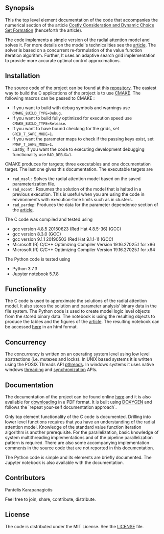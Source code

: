 ## Synopsis

This the top level element documentation of the code that accompanies the numerical section of the article 
[Costly Consideration and Dynamic Choice Set Formation](https://papers.ssrn.com/sol3/papers.cfm?abstract_id=3423876) 
(henceforth the article). 

The code implements a simple version of the radial attention model and solves it. For more details on the model's
technicalities see the [article](https://papers.ssrn.com/sol3/papers.cfm?abstract_id=3423876). The solver is based 
on a concurrent re-formulation of the value function iteration algorithm. Further, It uses an adaptive search grid 
implementation to provide more accurate optimal control approximations.

## Installation

The source code of the project can be found at this [repository](https://github.com/pi-kappa-devel/rad). The easiest 
way to build the C applications of the project is to use [CMAKE](https://cmake.org/). The following macros can be 
passed to CMAKE :
 - If you want to build with debug symbols and warnings use `CMAKE_BUILD_TYPE=Debug`.
 - If you want to build fully optimized for execution speed use `CMAKE_BUILD_TYPE=Release`.
 - If you want to have bound checking for the grids, set `GRID_T_SAFE_MODE=1`.
 - If you want the parameter maps to check if the passing keys exist, set `PMAP_T_SAFE_MODE=1`.
 - Lastly, if you want the code to executing development debugging functionality use `RAD_DEBUG=1`.
 
CMAKE produces for targets; three executables and one documentation target. The last one gives this documentation.
The executable targets are
 - `rad_msol`  : Solves the radial attention model based on the saved parameterization file.
 - `rad_mcont` : Resumes the solution of the model that is halted in a previous execution. This is useful when you
 are using the code in environments with execution-time limits such as in clusters.
 - `rad_pardep`: Produces the data for the parameter dependence section of the 
 [article](https://papers.ssrn.com/sol3/papers.cfm?abstract_id=3423876).

The C code was compiled and tested using 
 - gcc version 4.8.5 20150623 (Red Hat 4.8.5-36) (GCC)
 - gcc version 8.3.0 (GCC)
 - gcc version 9.1.1 20190503 (Red Hat 9.1.1-1) (GCC)
 - Microsoft (R) C/C++ Optimizing Compiler Version 19.16.27025.1 for x86
 - Microsoft (R) C/C++ Optimizing Compiler Version 19.16.27025.1 for x64

The Python code is tested using 
 - Python 3.7.3 
 - Jupyter notebook 5.7.8

## Functionality

The C code is used to approximate the solutions of the radial attention model. It also stores the solution
and parameter analysis' binary data in the file system. The Python code is used to create model logic level objects
from the stored binary data. The notebook is using the resulting objects to produce the tables and the figures of
the [article](https://papers.ssrn.com/sol3/papers.cfm?abstract_id=3423876). The resulting notebook can be accessed
[here](https://rad.pikappa.eu/notebook.html) in an html format.

## Concurrency

The concurrency is written on an operating system level using low level abstractions (i.e. mutexes and locks). 
In UNIX based systems it is written using the POSIX Threads API [pthreads](http://www.cs.wm.edu/wmpthreads.html). 
In windows systems it uses native windows 
[threading](https://docs.microsoft.com/en-us/windows/win32/api/processthreadsapi/) and 
[synchronization](https://docs.microsoft.com/en-us/windows/win32/api/synchapi/) APIs.

## Documentation

The documentation of the project can be found online [here](https://rad.pikappa.eu/index.html) and it is 
also available for [downloading](https://rad.pikappa.eu/refman.pdf) in a PDF format. It is 
built using [DOXYGEN](http://www.doxygen.nl/) and follows the `repeat your-self documentation approach´. 

Only top element functionality of the C code is documented. Drilling into lower level functions requires that you 
have an understanding of the radial attention model. Knowledge of the standard value function iteration algorithm is 
another prerequisite. For the parallelization, basic knowledge of system multithreading implementations and of the 
pipeline parallelization pattern is required. There are also some accompanying implementation comments in the source 
code that are not reported in this documentation.

The Python code is simple and its elements are briefly documented. The Jupyter notebook is also available with the 
documentation. 

## Contributors

Pantelis Karapanagiotis 

Feel free to join, share, contribute, distribute.

## License

The code is distributed under the MIT License. See the [LICENSE](https://rad.pikappa.eu/LICENSE.txt) file.
